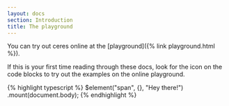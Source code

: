 ```yaml
---
layout: docs
section: Introduction
title: The playground
---
```


You can try out ceres online at the [playground]({% link playground.html %}).

If this is your first time reading through these docs, look for the <a href="{% link _docs/playground.md %}" aria-label="View on playground" class="view-on-playground"><span></span></a> icon on the code blocks to try out the examples on the online playground.

{% highlight typescript %}
$element("span", {}, "Hey there!")
.mount(document.body);
{% endhighlight %}

